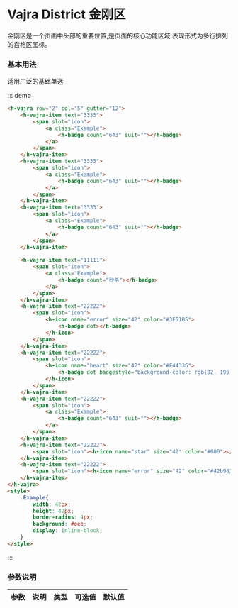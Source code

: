 <!--
 * @Author: zengshufang zengshufang@haier.com
 * @Date: 2022-07-27 18:38:07
 * @LastEditors: zengshufang zengshufang@haier.com
 * @LastEditTime: 2022-07-27 18:41:45
 * @FilePath: /vuedoc/docs/comps/layout/vajra.md
 * @Description: 这是默认设置,请设置`customMade`, 打开koroFileHeader查看配置 进行设置: https://github.com/OBKoro1/koro1FileHeader/wiki/%E9%85%8D%E7%BD%AE
-->
# Vajra District 金刚区 

金刚区是一个页面中头部的重要位置,是页面的核心功能区域,表现形式为多行排列的宫格区图标。


### 基本用法

适用广泛的基础单选

::: demo
```html
<h-vajra row="2" col="5" gutter="12">
    <h-vajra-item text="3333">
        <span slot="icon">
            <a class="Example">
                <h-badge count="643" suit=""></h-badge>
            </a>
        </span>
    </h-vajra-item>
    <h-vajra-item text="3333">
        <span slot="icon">
            <a class="Example">
                <h-badge count="643" suit=""></h-badge>
            </a>
        </span>
    </h-vajra-item>
    <h-vajra-item text="3333">
        <span slot="icon">
            <a class="Example">
                <h-badge count="643" suit=""></h-badge>
            </a>
        </span>
    </h-vajra-item>
    
    <h-vajra-item text="11111">
        <span slot="icon">
            <a class="Example">
                <h-badge count="秒杀"></h-badge>
            </a>
        </span>
    </h-vajra-item>
    <h-vajra-item text="22222">
        <span slot="icon">
            <h-icon name="error" size="42" color="#3F51B5">
                <h-badge dot></h-badge>
            </h-icon>
        </span>
    </h-vajra-item>
    <h-vajra-item text="22222">
        <span slot="icon">
            <h-icon name="heart" size="42" color="#F44336">
                <h-badge dot badgestyle="background-color: rgb(82, 196, 26);"></h-badge>
            </h-icon>
        </span>
    </h-vajra-item>
    <h-vajra-item text="22222">
        <span slot="icon">
            <a class="Example">
                <h-badge count="643" suit=""></h-badge>
            </a>
        </span>
    </h-vajra-item>
    <h-vajra-item text="22222">
        <span slot="icon"><h-icon name="star" size="42" color="#000"></h-icon></span>
    </h-vajra-item>
    <h-vajra-item text="22222">
        <span slot="icon"><h-icon name="error" size="42" color="#42b983"></h-icon></span>
    </h-vajra-item>
</h-vajra>
<style>
    .Example{
        width: 42px;
        height: 42px;
        border-radius: 4px;
        background: #eee;
        display: inline-block;
    }
</style>

```
:::

### 参数说明

|参数|说明|类型|可选值|默认值
|:--|:--|:--|:-----|:---
